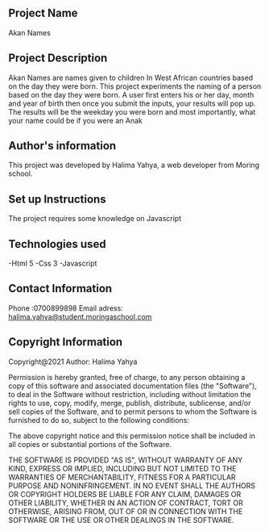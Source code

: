 ## Project Name
Akan Names
## Project Description
Akan Names are names given to children In West African countries based on the day they were born. This project experiments the naming of a person based on the day they were born. A user first enters his or her day, month and year of birth then once you submit the inputs, your results will pop up. The results will be the weekday you were born and most importantly, what your name could be if you were an Anak
## Author's information
This project was developed by Halima Yahya, 
a web developer from Moring school.
## Set up Instructions
The project requires some knowledge on Javascript 
## Technologies used
-Html 5
-Css 3
-Javascript
## Contact Information
Phone :0700899898 Email adress: halima.yahya@student.moringaschool.com
## Copyright Information
Copyright@2021 Author: Halima Yahya

Permission is hereby granted, free of charge, to any person obtaining a copy of this software and associated documentation files (the "Software"), to deal in the Software without restriction, including without limitation the rights to use, copy, modify, merge, publish, distribute, sublicense, and/or sell copies of the Software, and to permit persons to whom the Software is furnished to do so, subject to the following conditions:

The above copyright notice and this permission notice shall be included in all copies or substantial portions of the Software.

THE SOFTWARE IS PROVIDED "AS IS", WITHOUT WARRANTY OF ANY KIND, EXPRESS OR IMPLIED, INCLUDING BUT NOT LIMITED TO THE WARRANTIES OF MERCHANTABILITY, FITNESS FOR A PARTICULAR PURPOSE AND NONINFRINGEMENT. IN NO EVENT SHALL THE AUTHORS OR COPYRIGHT HOLDERS BE LIABLE FOR ANY CLAIM, DAMAGES OR OTHER LIABILITY, WHETHER IN AN ACTION OF CONTRACT, TORT OR OTHERWISE, ARISING FROM, OUT OF OR IN CONNECTION WITH THE SOFTWARE OR THE USE OR OTHER DEALINGS IN THE SOFTWARE.